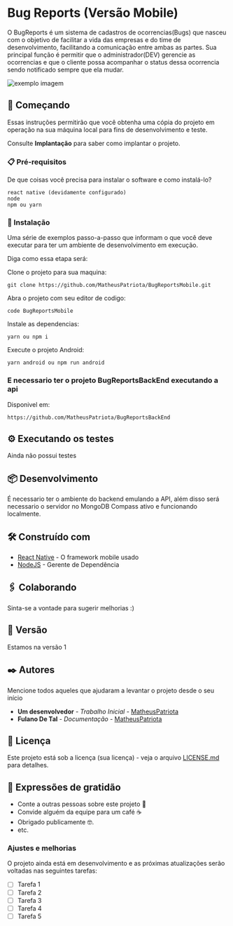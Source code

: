 # Bug Reports (Versão Mobile)

O BugReports é um sistema de cadastros de ocorrencias(Bugs) que nasceu com o objetivo de facilitar a vida das empresas e do time de desenvolvimento, facilitando a comunicação entre ambas as partes. Sua principal função é permitir que o administrador(DEV) gerencie as ocorrencias e que o cliente possa acompanhar o status dessa ocorrencia sendo notificado sempre que ela mudar. 

<img src="exemplo-image.png" alt="exemplo imagem">

## 🚀 Começando

Essas instruções permitirão que você obtenha uma cópia do projeto em operação na sua máquina local para fins de desenvolvimento e teste.

Consulte **Implantação** para saber como implantar o projeto.

### 📋 Pré-requisitos

De que coisas você precisa para instalar o software e como instalá-lo?

```
react native (devidamente configurado)
node
npm ou yarn
```

### 🔧 Instalação

Uma série de exemplos passo-a-passo que informam o que você deve executar para ter um ambiente de desenvolvimento em execução.

Diga como essa etapa será:

Clone o projeto para sua maquina:
```
git clone https://github.com/MatheusPatriota/BugReportsMobile.git
```
Abra o projeto com seu editor de codigo:

```
code BugReportsMobile
```
Instale as dependencias:

```
yarn ou npm i
```
Execute o projeto Android:

```
yarn android ou npm run android
```

### E necessario ter o projeto BugReportsBackEnd executando a api 
Disponivel em:
```
https://github.com/MatheusPatriota/BugReportsBackEnd
```

## ⚙️ Executando os testes

Ainda não possui testes

## 📦 Desenvolvimento

É necessario ter o ambiente do backend emulando a API, além disso será necessario o servidor no MongoDB Compass ativo e funcionando localmente.

## 🛠️ Construído com

* [React Native](https://reactnative.dev/) - O framework mobile usado
* [NodeJS](https://nodejs.org/en/) - Gerente de Dependência

## 🖇️ Colaborando

Sinta-se a vontade para sugerir melhorias :)

## 📌 Versão
Estamos na versão 1


## ✒️ Autores

Mencione todos aqueles que ajudaram a levantar o projeto desde o seu início

* **Um desenvolvedor** - *Trabalho Inicial* - [MatheusPatriota](https://github.com/MatheusPatriota)
* **Fulano De Tal** - *Documentação* - [MatheusPatriota](https://github.com/MatheusPatriota)

## 📄 Licença

Este projeto está sob a licença (sua licença) - veja o arquivo [LICENSE.md](https://github.com/usuario/projeto/licenca) para detalhes.

## 🎁 Expressões de gratidão

* Conte a outras pessoas sobre este projeto 📢
* Convide alguém da equipe para um café ☕ 
* Obrigado publicamente 🤓.
* etc.


### Ajustes e melhorias

O projeto ainda está em desenvolvimento e as próximas atualizações serão voltadas nas seguintes tarefas:

- [ ] Tarefa 1 
- [ ] Tarefa 2
- [ ] Tarefa 3
- [ ] Tarefa 4
- [ ] Tarefa 5